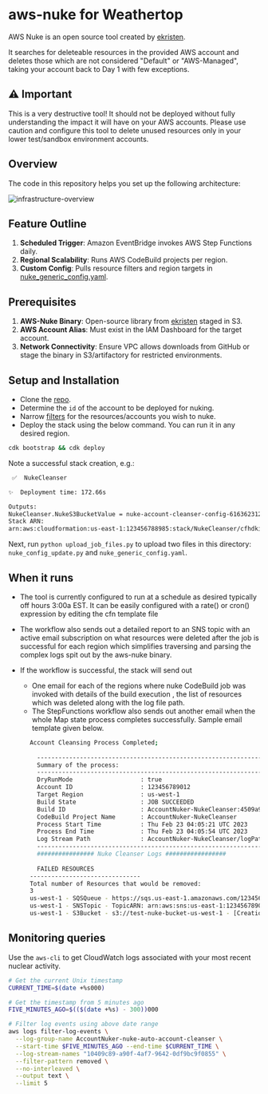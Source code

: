 
# aws-nuke for Weathertop

AWS Nuke is an open source tool created by [ekristen](https://github.com/ekristen/aws-nuke).

It searches for deleteable resources in the provided AWS account and deletes those which are not considered "Default" or "AWS-Managed", taking your account back to Day 1 with few exceptions.


## ⚠ Important
This is a very destructive tool! It should not be deployed without fully understanding the impact it will have on your AWS accounts.
Please use caution and configure this tool to delete unused resources only in your lower test/sandbox environment accounts.

## Overview

The code in this repository helps you set up the following architecture:

![infrastructure-overview](architecture-overview.png)

## Feature Outline

1. **Scheduled Trigger**: Amazon EventBridge invokes AWS Step Functions daily.
2. **Regional Scalability**: Runs AWS CodeBuild projects per region.
4. **Custom Config**: Pulls resource filters and region targets in [nuke_generic_config.yaml](nuke_generic_config.yaml).

## Prerequisites

1. **AWS-Nuke Binary**: Open-source library from [ekristen](https://github.com/ekristen/aws-nuke) staged in S3.  
2. **AWS Account Alias**: Must exist in the IAM Dashboard for the target  account.
8. **Network Connectivity**: Ensure VPC allows downloads from GitHub or stage the binary in S3/artifactory for restricted environments.

## Setup and Installation

* Clone the [repo](https://github.com/ekristen/aws-nuke).
* Determine the `id` of the account to be deployed for nuking.
* Narrow [filters](nuke_generic_config.yaml) for the resources/accounts you wish to nuke.
* Deploy the stack using the below command. You can run it in any desired region.
```sh
cdk bootstrap && cdk deploy
```

Note a successful stack creation, e.g.: 

```bash
 ✅  NukeCleanser

✨  Deployment time: 172.66s

Outputs:
NukeCleanser.NukeS3BucketValue = nuke-account-cleanser-config-616362312345-us-east-1-c043b470
Stack ARN:
arn:aws:cloudformation:us-east-1:123456788985:stack/NukeCleanser/cfhdkiott-acec-11ef-ba2e-4555c1356d07
```

Next, run `python upload_job_files.py` to upload two files in this directory: `nuke_config_update.py` and `nuke_generic_config.yaml`.

## When it runs
* The tool is currently configured to run at a schedule as desired typically off hours 3:00a EST. It can be easily configured with a rate() or cron() expression by editing the cfn template file

* The workflow also sends out a detailed report to an SNS topic with an active email subscription on what resources were deleted after the job is successful for each region which simplifies traversing and parsing the complex logs spit out by the aws-nuke binary. 

* If the workflow is successful, the stack will send out
  - One email for each of the regions where nuke CodeBuild job was invoked with details of the build execution , the list of resources which was deleted along with the log file path. 
  - The StepFunctions workflow also sends out another email when the whole Map state process completes successfully. Sample email template given below.

```sh
      Account Cleansing Process Completed;
      
        ------------------------------------------------------------------
        Summary of the process:
        ------------------------------------------------------------------
        DryRunMode                   : true
        Account ID                   : 123456789012
        Target Region                : us-west-1
        Build State                  : JOB SUCCEEDED
        Build ID                     : AccountNuker-NukeCleanser:4509a9b5
        CodeBuild Project Name       : AccountNuker-NukeCleanser
        Process Start Time           : Thu Feb 23 04:05:21 UTC 2023
        Process End Time             : Thu Feb 23 04:05:54 UTC 2023
        Log Stream Path              : AccountNuker-NukeCleanser/logPath
        ------------------------------------------------------------------
        ################ Nuke Cleanser Logs #################
      
        FAILED RESOURCES
      -------------------------------
      Total number of Resources that would be removed:
      3
      us-west-1 - SQSQueue - https://sqs.us-east-1.amazonaws.com/123456789012/test-nuke-queue - would remove
      us-west-1 - SNSTopic - TopicARN: arn:aws:sns:us-east-1:123456789012:test-nuke-topic - [TopicARN: "arn:aws:sns:us-east-1:123456789012:test-topic"] - would remove
      us-west-1 - S3Bucket - s3://test-nuke-bucket-us-west-1 - [CreationDate: "2023-01-25 11:13:14 +0000 UTC", Name: "test-nuke-bucket-us-west-1"] - would remove

```

## Monitoring queries

Use the `aws-cli` to get CloudWatch logs associated with your most recent nuclear activity.

```sh
# Get the current Unix timestamp
CURRENT_TIME=$(date +%s000)

# Get the timestamp from 5 minutes ago
FIVE_MINUTES_AGO=$(($(date +%s) - 300))000

# Filter log events using above date range
aws logs filter-log-events \
  --log-group-name AccountNuker-nuke-auto-account-cleanser \
  --start-time $FIVE_MINUTES_AGO --end-time $CURRENT_TIME \
  --log-stream-names "10409c89-a90f-4af7-9642-0df9bc9f0855" \
  --filter-pattern removed \
  --no-interleaved \
  --output text \
  --limit 5
```
